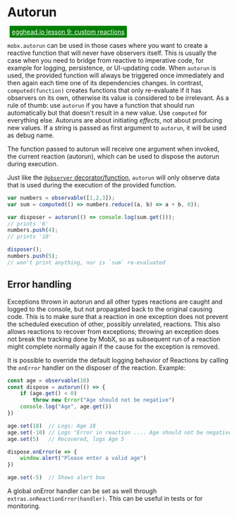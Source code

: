 # Autorun

<a style="color: white; background:green;padding:5px;margin:5px;border-radius:2px" href="https://egghead.io/lessons/react-write-custom-mobx-reactions-with-when-and-autorun">egghead.io lesson 9: custom reactions</a>

`mobx.autorun` can be used in those cases where you want to create a reactive function that will never have observers itself.
This is usually the case when you need to bridge from reactive to imperative code, for example for logging, persistence, or UI-updating code.
When `autorun` is used, the provided function will always be triggered once immediately and then again each time one of its dependencies changes.
In contrast, `computed(function)` creates functions that only re-evaluate if it has
observers on its own, otherwise its value is considered to be irrelevant.
As a rule of thumb: use `autorun` if you have a function that should run automatically but that doesn't result in a new value.
Use `computed` for everything else. Autoruns are about initiating _effects_, not about producing new values.
If a string is passed as first argument to `autorun`, it will be used as debug name.

The function passed to autorun will receive one argument when invoked, the current reaction (autorun), which can be used to dispose the autorun during execution.

Just like the [`@observer` decorator/function](./observer-component.md), `autorun` will only observe data that is used during the execution of the provided function.

```javascript
var numbers = observable([1,2,3]);
var sum = computed(() => numbers.reduce((a, b) => a + b, 0));

var disposer = autorun(() => console.log(sum.get()));
// prints '6'
numbers.push(4);
// prints '10'

disposer();
numbers.push(5);
// won't print anything, nor is `sum` re-evaluated
```

## Error handling

Exceptions thrown in autorun and all other types reactions are caught and logged to the console, but not propagated back to the original causing code.
This is to make sure that a reaction in one exception does not prevent the scheduled execution of other, possibly unrelated, reactions.
This also allows reactions to recover from exceptions; throwing an exception does not break the tracking done by MobX,
so as subsequent run of a reaction might complete normally again if the cause for the exception is removed.

It is possible to override the default logging behavior of Reactions by calling the `onError` handler on the disposer of the reaction.
Example:

```javascript
const age = observable(10)
const dispose = autorun(() => {
    if (age.get() < 0)
        throw new Error("Age should not be negative")
    console.log("Age", age.get())
})

age.set(18)  // Logs: Age 18
age.set(-10) // Logs "Error in reaction .... Age should not be negative
age.set(5)   // Recovered, logs Age 5

dispose.onError(e => {
    window.alert("Please enter a valid age")
})

age.set(-5)  // Shows alert box
```

A global onError handler can be set as well through `extras.onReactionError(handler)`. This can be useful in tests or for monitoring.
